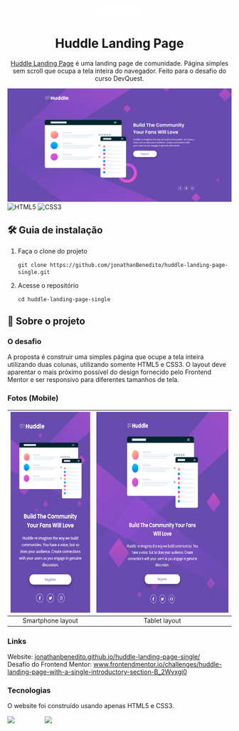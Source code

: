 <div align="center">
  <img alt="Logo" src="src/images/logo.svg" width="100" />
</div>
<h1 align="center">
  Huddle Landing Page
</h1>
<p align="center">
  <a href="https://jonathanbenedito.github.io/huddle-landing-page-single/" target="_blank">Huddle Landing Page</a> é uma landing page de comunidade. Página simples sem scroll que ocupa a tela inteira do navegador. Feito para o desafio do curso DevQuest.
</p>

![demo](design/desktop-layout.png)
![HTML5](https://img.shields.io/badge/html5-%23E34F26.svg?style=for-the-badge&logo=html5&logoColor=white)
![CSS3](https://img.shields.io/badge/css3-%231572B6.svg?style=for-the-badge&logo=css3&logoColor=white)

## 🛠 Guia de instalação

1. Faça o clone do projeto
    ```
    git clone https://github.com/jonathanBenedito/huddle-landing-page-single.git
    ```

2. Acesse o repositório
    ```
    cd huddle-landing-page-single
    ```

## 💬 Sobre o projeto

### O desafio

A proposta é construir uma simples página que ocupe a tela inteira utilizando duas colunas, utilizando somente HTML5 e CSS3. O layout deve aparentar o mais próximo possível do design fornecido pelo Frontend Mentor e ser
responsivo para diferentes tamanhos de tela.

### Fotos (Mobile)

| <img alt="news homepage mobile showcase" src="design/mobile-layout.png" height="450" />  | <img alt="news homepage mobile menu" src="design/tablet-layout.png" height="450"/> |
|:---:|:---:|
| Smartphone layout | Tablet layout |

### Links

Website: <a href="https://jonathanbenedito.github.io/huddle-landing-page-single/">jonathanbenedito.github.io/huddle-landing-page-single/</a><br />
Desafio do Frontend Mentor: <a href="https://www.frontendmentor.io/challenges/huddle-landing-page-with-a-single-introductory-section-B_2Wvxgi0">www.frontendmentor.io/challenges/huddle-landing-page-with-a-single-introductory-section-B_2Wvxgi0</a>

### Tecnologias

O website foi construído usando apenas HTML5 e CSS3.

<div style="display: flex; margin-top: 15px; gap: 20px;">
  <img src="https://cdn.jsdelivr.net/gh/devicons/devicon/icons/html5/html5-original-wordmark.svg" width="64" />
  <img src="https://cdn.jsdelivr.net/gh/devicons/devicon/icons/css3/css3-original-wordmark.svg" width="64" />
</div>

